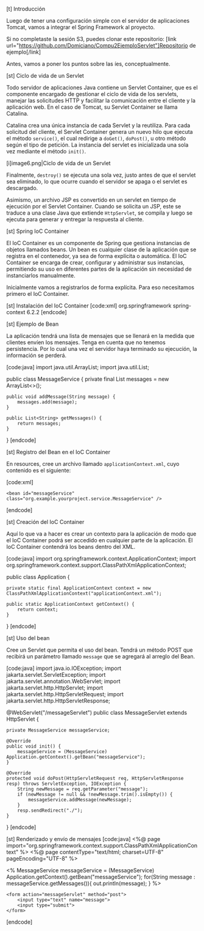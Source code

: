 [t] Introducción

Luego de tener una configuración simple con el servidor de aplicaciones Tomcat, vamos a integrar el Spring Framework al proyecto.

Si no completaste la sesión S3, puedes clonar este repositorio:
[link url="https://github.com/Domiciano/Compu2EjemploServlet"]Repositorio de ejemplo[/link]

Antes, vamos a poner los puntos sobre las íes, conceptualmente.

[st] Ciclo de vida de un Servlet

Todo servidor de aplicaciones Java contiene un Servlet Container, que es el componente encargado de gestionar el ciclo de vida de los servlets, manejar las solicitudes HTTP y facilitar la comunicación entre el cliente y la aplicación web. En el caso de Tomcat, su Servlet Container se llama Catalina.

Catalina crea una única instancia de cada Servlet y la reutiliza. Para cada solicitud del cliente, el Servlet Container genera un nuevo hilo que ejecuta el método `service()`, el cual redirige a `doGet()`, `doPost()`, u otro método según el tipo de petición. La instancia del servlet es inicializada una sola vez mediante el método `init()`.

[i]image6.png|Ciclo de vida de un Servlet

Finalmente, `destroy()` se ejecuta una sola vez, justo antes de que el servlet sea eliminado, lo que ocurre cuando el servidor se apaga o el servlet es descargado.

Asimismo, un archivo JSP es convertido en un servlet en tiempo de ejecución por el Servlet Container. Cuando se solicita un JSP, este se traduce a una clase Java que extiende `HttpServlet`, se compila y luego se ejecuta para generar y entregar la respuesta al cliente.

[st] Spring IoC Container

El IoC Container es un componente de Spring que gestiona instancias de objetos llamados beans. Un bean es cualquier clase de la aplicación que se registra en el contenedor, ya sea de forma explícita o automática. El IoC Container se encarga de crear, configurar y administrar sus instancias, permitiendo su uso en diferentes partes de la aplicación sin necesidad de instanciarlos manualmente.

Inicialmente vamos a registrarlos de forma explícita. Para eso necesitamos primero el IoC Container.

[st] Instalación del IoC Container
[code:xml]
<dependency>
    <groupId>org.springframework</groupId>
    <artifactId>spring-context</artifactId>
    <version>6.2.2</version>
</dependency>
[endcode]

[st] Ejemplo de Bean

La aplicación tendrá una lista de mensajes que se llenará en la medida que clientes envíen los mensajes. Tenga en cuenta que no tenemos persistencia. Por lo cual una vez el servidor haya terminado su ejecución, la información se perderá.

[code:java]
import java.util.ArrayList;
import java.util.List;

public class MessageService {
    private final List<String> messages = new ArrayList<>();

    public void addMessage(String message) {
        messages.add(message);
    }

    public List<String> getMessages() {
        return messages;
    }
}
[endcode]

[st] Registro del Bean en el IoC Container

En resources, cree un archivo llamado `applicationContext.xml`, cuyo contenido es el siguiente:

[code:xml]
<?xml version="1.0" encoding="UTF-8"?>
<beans xmlns="http://www.springframework.org/schema/beans"
       xmlns:xsi="http://www.w3.org/2001/XMLSchema-instance"
       xsi:schemaLocation="http://www.springframework.org/schema/beans
           http://www.springframework.org/schema/beans/spring-beans.xsd">
    
    <bean id="messageService" class="org.example.yourproject.service.MessageService" />
    
</beans>
[endcode]

[st] Creación del IoC Container

Aquí lo que va a hacer es crear un contexto para la aplicación de modo que el IoC Container podrá ser accedido en cualquier parte de la aplicación. El IoC Container contendrá los beans dentro del XML.

[code:java]
import org.springframework.context.ApplicationContext;
import org.springframework.context.support.ClassPathXmlApplicationContext;

public class Application {

    private static final ApplicationContext context = new ClassPathXmlApplicationContext("applicationContext.xml");

    public static ApplicationContext getContext() {
        return context;
    }

}
[endcode]

[st] Uso del bean

Cree un Servlet que permita el uso del bean. Tendrá un método POST que recibirá un parámetro llamado `message` que se agregará al arreglo del Bean.

[code:java]
import java.io.IOException;
import jakarta.servlet.ServletException;
import jakarta.servlet.annotation.WebServlet;
import jakarta.servlet.http.HttpServlet;
import jakarta.servlet.http.HttpServletRequest;
import jakarta.servlet.http.HttpServletResponse;

@WebServlet("/messageServlet")
public class MessageServlet extends HttpServlet {

    private MessageService messageService;

    @Override
    public void init() {
        messageService = (MessageService) Application.getContext().getBean("messageService");
    }

    @Override
    protected void doPost(HttpServletRequest req, HttpServletResponse resp) throws ServletException, IOException {
        String newMessage = req.getParameter("message");
        if (newMessage != null && !newMessage.trim().isEmpty()) {
            messageService.addMessage(newMessage);
        }
        resp.sendRedirect("./");
    }
    
}
[endcode]

[st] Renderizado y envío de mensajes
[code:java]
<%@ page import="org.springframework.context.support.ClassPathXmlApplicationContext" %>
<%@ page contentType="text/html; charset=UTF-8" pageEncoding="UTF-8" %>
<!DOCTYPE html>
<html>
<head>
    <title>JSP - Hello World</title>
</head>
<body>
    <%
        MessageService messageService = (MessageService) Application.getContext().getBean("messageService");
        for(String message : messageService.getMessages()){
            out.println(message);
        }
    %>

    <form action="messageServlet" method="post">
        <input type="text" name="message">
        <input type="submit">
    </form>

</body>
</html>
[endcode]